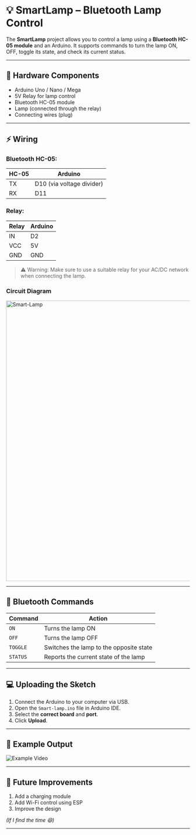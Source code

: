 # 💡 SmartLamp – Bluetooth Lamp Control 


The **SmartLamp** project allows you to control a lamp using a **Bluetooth HC-05 module** and an Arduino. It supports commands to turn the lamp ON, OFF, toggle its state, and check its current status.

---

## 🔧 Hardware Components

- Arduino Uno / Nano / Mega  
- 5V Relay for lamp control  
- Bluetooth HC-05 module  
- Lamp (connected through the relay)  
- Connecting wires (plug)

---

## ⚡ Wiring

### Bluetooth HC-05:

| HC-05 | Arduino |
|-------|---------|
| TX    | D10 (via voltage divider) |
| RX    | D11 |

### Relay:

| Relay | Arduino |
|-------|---------|
| IN    | D2      |
| VCC   | 5V      |
| GND   | GND     |

> ⚠️ Warning: Make sure to use a suitable relay for your AC/DC network when connecting the lamp.

### Circuit Diagram
<img width="1027" height="766" alt="Smart-Lamp" src="https://github.com/user-attachments/assets/63cd082d-1f2c-4231-9979-23bad69d6d6e" />

---

## 📡 Bluetooth Commands

| Command   | Action                                           |
|-----------|--------------------------------------------------|
| `ON`      | Turns the lamp ON                                |
| `OFF`     | Turns the lamp OFF                               |
| `TOGGLE`  | Switches the lamp to the opposite state         |
| `STATUS`  | Reports the current state of the lamp           |

---

## 💻 Uploading the Sketch

1. Connect the Arduino to your computer via USB.  
2. Open the `Smart-lamp.ino` file in Arduino IDE.  
3. Select the **correct board** and **port**.  
4. Click **Upload**.  

---

## 📝 Example Output

![Example Video](https://github.com/user-attachments/assets/118490be-6e33-466d-a502-3b3ced9fc31f)

---

## 🔮 Future Improvements

1. Add a charging module  
2. Add Wi-Fi control using ESP  
3. Improve the design  

*(If I find the time 😄)*

---

